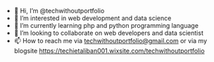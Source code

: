 - 👋 Hi, I’m @techwithoutportfolio
- 👀 I’m interested in web development and data science
- 🌱 I’m currently learning php and python programming language
- 💞️ I’m looking to collaborate on web developers and data scientist
- 📫 How to reach me via techwithoutportfolio@gmail.com or via my blogsite https://techietaliban001.wixsite.com/techwithoutportfolio

<!---
techwithoutportfolio/techwithoutportfolio is a ✨ special ✨ repository because its `README.md` (this file) appears on your GitHub profile.
You can click the Preview link to take a look at your changes.
--->
